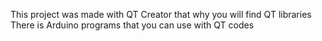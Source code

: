 This project was made with QT Creator that why you will find QT libraries
There is Arduino programs that you can use with QT codes